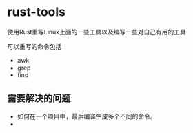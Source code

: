 # rust-tools
使用Rust重写Linux上面的一些工具以及编写一些对自己有用的工具





可以重写的命令包括
* awk
* grep
* find

## 需要解决的问题
* 如何在一个项目中，最后编译生成多个不同的命令。 
* 
